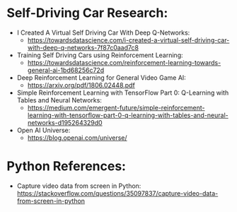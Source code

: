 
# Self-Driving Car Research: 
* I Created A Virtual Self Driving Car With Deep Q-Networks: 
	* https://towardsdatascience.com/i-created-a-virtual-self-driving-car-with-deep-q-networks-7f87c0aad7c8
* Training Self Driving Cars using Reinforcement Learning:
    * https://towardsdatascience.com/reinforcement-learning-towards-general-ai-1bd68256c72d
* Deep Reinforcement Learning for General Video Game AI: 
    * https://arxiv.org/pdf/1806.02448.pdf 
* Simple Reinforcement Learning with TensorFlow Part 0: Q-Learning with Tables and Neural Networks:
    * https://medium.com/emergent-future/simple-reinforcement-learning-with-tensorflow-part-0-q-learning-with-tables-and-neural-networks-d195264329d0 
* Open AI Universe:
    * https://blog.openai.com/universe/

# Python References: 
* Capture video data from screen in Python: https://stackoverflow.com/questions/35097837/capture-video-data-from-screen-in-python


